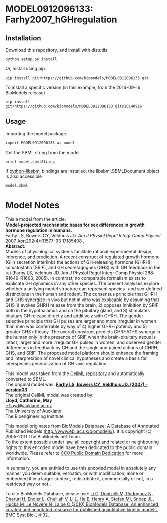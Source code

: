 # MODEL0912096133: Farhy2007_hGHregulation

## Installation

Download this repository, and install with distutils

`python setup.py install`

Or, install using pip

`pip install git+https://github.com/biomodels/MODEL0912096133.git`

To install a specific version (in this example, from the 2014-09-16 BioModels release)

`pip install git+https://github.com/biomodels/MODEL0912096133.git@20140916`

## Usage

Importing the model package.

`import MODEL0912096133 as model`

Get the SBML string from the model

`print model.sbmlString`

If [python-libsbml](https://pypi.python.org/pypi/python-libsbml) bindings are
installed, the libsbml.SBMLDocument object is also accessible

`model.sbml`


# Model Notes
  
  
This a model from the article:  
**Model-projected mechanistic bases for sex differences in growth hormone regulation in humans.**   
Farhy LS, Bowers CY, Veldhuis JD. _Am J Physiol Regul Integr Comp Physiol_
2007 Apr;292(4):R1577-93
[17185408](http://www.ncbi.nlm.nih.gov/pubmed/17185408) ,  
**Abstract:**   
Models of physiological systems facilitate rational experimental design,
inference, and prediction. A recent construct of regulated growth hormone (GH)
secretion interlinks the actions of GH-releasing hormone (GHRH), somatostatin
(SRIF), and GH secretagogues (GHS) with GH feedback in the rat (Farhy LS,
Veldhuis JD. Am J Physiol Regul Integr Comp Physiol 288: R1649-R1663, 2005).
In contrast, no comparable formalism exists to explicate GH dynamics in any
other species. The present analyses explore whether a unifying model structure
can represent species- and sex-defined distinctions in the human and rodent.
The consensus principle that GHRH and GHS synergize in vivo but not in vitro
was explicable by assuming that GHS 1) evokes GHRH release from the brain, 2)
opposes inhibition by SRIF both in the hypothalamus and on the pituitary
gland, and 3) stimulates pituitary GH release directly and additively with
GHRH. The gender-selective principle that GH pulses are larger and more
irregular in women than men was conferrable by way of 4) higher GHRH potency
and 5) greater GHS efficacy. The overall construct predicts GHRH/GHS synergy
in the human only in the presence of SRIF when the brain-pituitary nexus is
intact, larger and more irregular GH pulses in women, and observed gender
differences in feedback by GH and the single and paired actions of GHRH, GHS,
and SRIF. The proposed model platform should enhance the framing and
interpretation of novel clinical hypotheses and create a basis for
interspecies generalization of GH-axis regulation.

This model was taken from the [CellML
repository](http://www.cellml.org/models) and automatically converted to SBML.  
The original model was: [ **Farhy LS, Bowers CY, Veldhuis JD. (2007) -
version03**
](http://www.cellml.org/models/farhy_bowers_veldhuis_2007_version03)  
The original CellML model was created by:  
**Lloyd, Catherine, May**   
c.lloyd@aukland.ac.nz  
The University of Auckland  
The Bioengineering Institute  

This model originates from BioModels Database: A Database of Annotated
Published Models (http://www.ebi.ac.uk/biomodels/). It is copyright (c)
2005-2011 The BioModels.net Team.  
To the extent possible under law, all copyright and related or neighbouring
rights to this encoded model have been dedicated to the public domain
worldwide. Please refer to [CC0 Public Domain
Dedication](http://creativecommons.org/publicdomain/zero/1.0/) for more
information.

In summary, you are entitled to use this encoded model in absolutely any
manner you deem suitable, verbatim, or with modification, alone or embedded it
in a larger context, redistribute it, commercially or not, in a restricted way
or not..  
  
To cite BioModels Database, please use: [Li C, Donizelli M, Rodriguez N,
Dharuri H, Endler L, Chelliah V, Li L, He E, Henry A, Stefan MI, Snoep JL,
Hucka M, Le Novère N, Laibe C (2010) BioModels Database: An enhanced, curated
and annotated resource for published quantitative kinetic models. BMC Syst
Biol., 4:92.](http://www.ncbi.nlm.nih.gov/pubmed/20587024)


